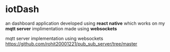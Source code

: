 # iotDash

an dashboard application developed using <b>react native</b> which works on my <b>mqtt server</b> implimentation made using <b>websockets</b>

mqtt server implementation using websockets <a href="https://github.com/rohit20001221/pub_sub_server/tree/master">https://github.com/rohit20001221/pub_sub_server/tree/master</a>
